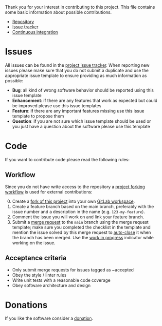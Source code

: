 Thank you for your interest in contributing to this project.
This file contains some basic information about possible contributions.

- [Repository][1]
- [Issue tracker][2]
- [Continuous integration][3]

# Issues
All issues can be found in the [project issue tracker][2].
When reporting new issues please make sure that you do not submit a duplicate and use the appropriate issue template to ensure providing as much information as possible:

- **Bug**: all kind of wrong software behavior should be reported using this issue template
- **Enhancement**: if there are any features that work as expected but could be improved please use this issue templates
- **Feature**: if there are any important features missing use this issue template to propose them
- **Question**: if you are not sure which issue template should be used or you just have a question about the software please use this template

# Code
If you want to contribute code please read the following rules:

## Workflow
Since you do not have write access to the repository a [project forking workflow][20] is used for external contributions:

0. Create a [fork of this project][21] into your own [GitLab workspace][22].
1. Create a feature branch based on the main branch, preferably with the issue number and a description in the name (e.g. `123-my-feature`).
2. Comment the issue you will work on and link your feature branch.
3. Submit a [merge request][23] to the `main` branch using the merge request template; make sure you completed the checklist in the template and mention the issue solved by this merge request to [auto-close][24] it when the branch has been merged. Use the [work in progress][25] indicator while working on the issue.

## Acceptance criteria
- Only submit merge requests for issues tagged as ~accepted
- Obey the style / linter rules
- Write unit tests with a reasonable code coverage
- Obey software architecture and design 

# Donations
If you like the software consider a [donation][10].

[1]: https://gitlab.com/tobiaskoch/gotice
[2]: https://gitlab.com/tobiaskoch/gotice/issues
[3]: https://gitlab.com/tobiaskoch/gotice/pipelines

[10]: https://www.tk-software.de/donate

[20]: https://docs.gitlab.com/ce/workflow/forking_workflow.html
[21]: https://docs.gitlab.com/ce/gitlab-basics/fork-project.html
[22]: https://about.gitlab.com/
[23]: https://docs.gitlab.com/ee/user/project/merge_requests/index.html
[24]: https://docs.gitlab.com/ee/user/project/issues/automatic_issue_closing.html
[25]: https://docs.gitlab.com/ce/user/project/merge_requests/work_in_progress_merge_requests.html